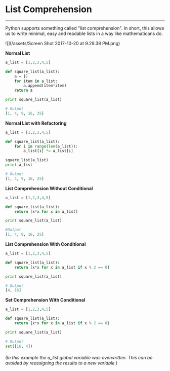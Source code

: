 # List Comprehension

---

Python supports something called "list comprehension". In short, this allows us to write minimal, easy and readable lists in a way like mathematicans do.

![](/assets/Screen Shot 2017-10-20 at 9.29.38 PM.png)

**Normal List**

```py
a_list = [1,2,3,4,5]

def square_list(a_list):
    a = []
    for item in a_list:
        a.append(item*item)
    return a

print square_list(a_list)

# Output
[1, 4, 9, 16, 25]
```

**Normal List with Refactoring**

```py
a_list = [1,2,3,4,5]

def square_list(a_list):
    for i in range(len(a_list)):
        a_list[i] *= a_list[i]

square_list(a_list)
print a_list

# Output
[1, 4, 9, 16, 25]
```

**List Comprehension Without Conditional**

```py
a_list = [1,2,3,4,5]

def square_list(a_list):
    return [x*x for x in a_list]

print square_list(a_list)

#Output 
[1, 4, 9, 16, 25]
```

**List Comprehension With Conditional**

```py
a_list = [1,2,3,4,5]

def square_list(a_list):
    return [x*x for x in a_list if x % 2 == 0]

print square_list(a_list)

# Output
[4, 16]
```

**Set Comprehension With Conditional**

```py
a_list = [1,2,3,4,5]

def square_list(a_list):
    return {x*x for x in a_list if x % 2 == 0}

print square_list(a_list)

# Output
set([16, 4])
```

###### \(In this example the a\_list global variable was overwritten. This can be avoided by reassigning the results to a new variable.\)



